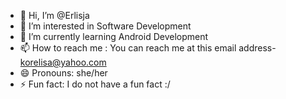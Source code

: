 - 👋 Hi, I’m @Erlisja
- 👀 I’m interested in Software Development
- 🌱 I’m currently learning Android Development
- 📫 How to reach me : You can reach me at this email address- korelisa@yahoo.com
- 😄 Pronouns: she/her
- ⚡ Fun fact: I do not have a fun fact :/

<!---
Erlisja/Erlisja is a ✨ special ✨ repository because its `README.md` (this file) appears on your GitHub profile.
You can click the Preview link to take a look at your changes.
--->
